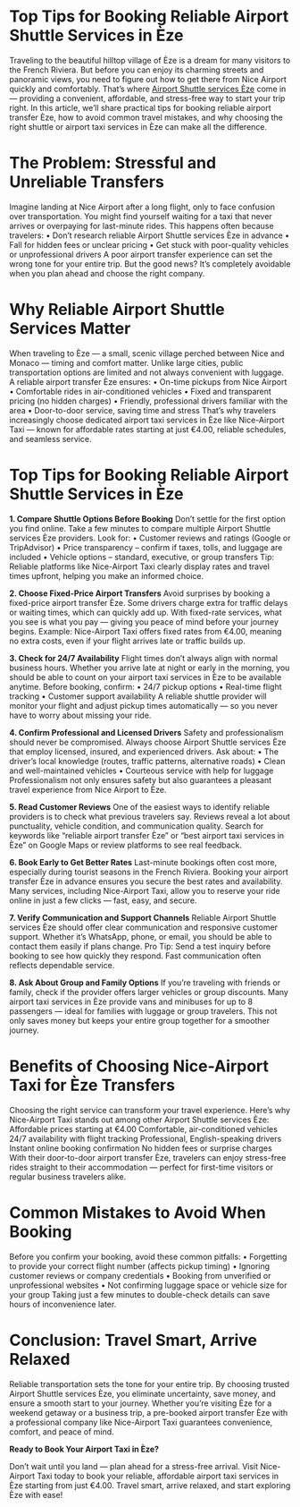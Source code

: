 # Top Tips for Booking Reliable Airport Shuttle Services in Èze
Traveling to the beautiful hilltop village of Èze is a dream for many visitors to the French Riviera. But before you can enjoy its charming streets and panoramic views, you need to figure out how to get there from Nice Airport quickly and comfortably. That’s where [Airport Shuttle services Èze](https://www.nice-airport.taxi/destinations-1/nice-airport-to-%C3%A8ze-from-%E2%82%AC4.00) come in — providing a convenient, affordable, and stress-free way to start your trip right.
In this article, we’ll share practical tips for booking reliable airport transfer Èze, how to avoid common travel mistakes, and why choosing the right shuttle or airport taxi services in Èze can make all the difference.

# The Problem: Stressful and Unreliable Transfers
Imagine landing at Nice Airport after a long flight, only to face confusion over transportation. You might find yourself waiting for a taxi that never arrives or overpaying for last-minute rides.
This happens often because travelers:
•	Don’t research reliable Airport Shuttle services Èze in advance
•	Fall for hidden fees or unclear pricing
•	Get stuck with poor-quality vehicles or unprofessional drivers
A poor airport transfer experience can set the wrong tone for your entire trip. But the good news? It’s completely avoidable when you plan ahead and choose the right company.

# Why Reliable Airport Shuttle Services Matter
When traveling to Èze — a small, scenic village perched between Nice and Monaco — timing and comfort matter. Unlike large cities, public transportation options are limited and not always convenient with luggage.
A reliable airport transfer Èze ensures:
•	On-time pickups from Nice Airport
•	Comfortable rides in air-conditioned vehicles
•	Fixed and transparent pricing (no hidden charges)
•	Friendly, professional drivers familiar with the area
•	Door-to-door service, saving time and stress
That’s why travelers increasingly choose dedicated airport taxi services in Èze like Nice-Airport Taxi — known for affordable rates starting at just €4.00, reliable schedules, and seamless service.

# Top Tips for Booking Reliable Airport Shuttle Services in Èze
**1. Compare Shuttle Options Before Booking**
Don’t settle for the first option you find online. Take a few minutes to compare multiple Airport Shuttle services Èze providers. Look for:
•	Customer reviews and ratings (Google or TripAdvisor)
•	Price transparency – confirm if taxes, tolls, and luggage are included
•	Vehicle options – standard, executive, or group transfers
Tip: Reliable platforms like Nice-Airport Taxi clearly display rates and travel times upfront, helping you make an informed choice.

**2. Choose Fixed-Price Airport Transfers**
Avoid surprises by booking a fixed-price airport transfer Èze. Some drivers charge extra for traffic delays or waiting times, which can quickly add up.
With fixed-rate services, what you see is what you pay — giving you peace of mind before your journey begins.
Example: Nice-Airport Taxi offers fixed rates from €4.00, meaning no extra costs, even if your flight arrives late or traffic builds up.

**3. Check for 24/7 Availability**
Flight times don’t always align with normal business hours. Whether you arrive late at night or early in the morning, you should be able to count on your airport taxi services in Èze to be available anytime.
Before booking, confirm:
•	24/7 pickup options
•	Real-time flight tracking
•	Customer support availability
A reliable shuttle provider will monitor your flight and adjust pickup times automatically — so you never have to worry about missing your ride.

**4. Confirm Professional and Licensed Drivers**
Safety and professionalism should never be compromised. Always choose Airport Shuttle services Èze that employ licensed, insured, and experienced drivers.
Ask about:
•	The driver’s local knowledge (routes, traffic patterns, alternative roads)
•	Clean and well-maintained vehicles
•	Courteous service with help for luggage
Professionalism not only ensures safety but also guarantees a pleasant travel experience from Nice Airport to Èze.

**5. Read Customer Reviews**
One of the easiest ways to identify reliable providers is to check what previous travelers say. Reviews reveal a lot about punctuality, vehicle condition, and communication quality.
Search for keywords like “reliable airport transfer Èze” or “best airport taxi services in Èze” on Google Maps or review platforms to see real feedback.

**6. Book Early to Get Better Rates**
Last-minute bookings often cost more, especially during tourist seasons in the French Riviera. Booking your airport transfer Èze in advance ensures you secure the best rates and availability.
Many services, including Nice-Airport Taxi, allow you to reserve your ride online in just a few clicks — fast, easy, and secure.

**7. Verify Communication and Support Channels**
Reliable Airport Shuttle services Èze should offer clear communication and responsive customer support. Whether it’s WhatsApp, phone, or email, you should be able to contact them easily if plans change.
Pro Tip: Send a test inquiry before booking to see how quickly they respond. Fast communication often reflects dependable service.

**8. Ask About Group and Family Options**
If you’re traveling with friends or family, check if the provider offers larger vehicles or group discounts. Many airport taxi services in Èze provide vans and minibuses for up to 8 passengers — ideal for families with luggage or group travelers.
This not only saves money but keeps your entire group together for a smoother journey.

# Benefits of Choosing Nice-Airport Taxi for Èze Transfers
Choosing the right service can transform your travel experience. Here’s why Nice-Airport Taxi stands out among other Airport Shuttle services Èze:
Affordable prices starting at €4.00
Comfortable, air-conditioned vehicles
24/7 availability with flight tracking
Professional, English-speaking drivers
Instant online booking confirmation
No hidden fees or surprise charges
With their door-to-door airport transfer Èze, travelers can enjoy stress-free rides straight to their accommodation — perfect for first-time visitors or regular business travelers alike.

# Common Mistakes to Avoid When Booking
Before you confirm your booking, avoid these common pitfalls:
•	Forgetting to provide your correct flight number (affects pickup timing)
•	Ignoring customer reviews or company credentials
•	Booking from unverified or unprofessional websites
•	Not confirming luggage space or vehicle size for your group
Taking just a few minutes to double-check details can save hours of inconvenience later.

# Conclusion: Travel Smart, Arrive Relaxed
Reliable transportation sets the tone for your entire trip. By choosing trusted Airport Shuttle services Èze, you eliminate uncertainty, save money, and ensure a smooth start to your journey.
Whether you’re visiting Èze for a weekend getaway or a business trip, a pre-booked airport transfer Èze with a professional company like Nice-Airport Taxi guarantees convenience, comfort, and peace of mind.

**Ready to Book Your Airport Taxi in Èze?**

Don’t wait until you land — plan ahead for a stress-free arrival.
Visit Nice-Airport Taxi today to book your reliable, affordable airport taxi services in Èze starting from just €4.00.
Travel smart, arrive relaxed, and start exploring Èze with ease!
